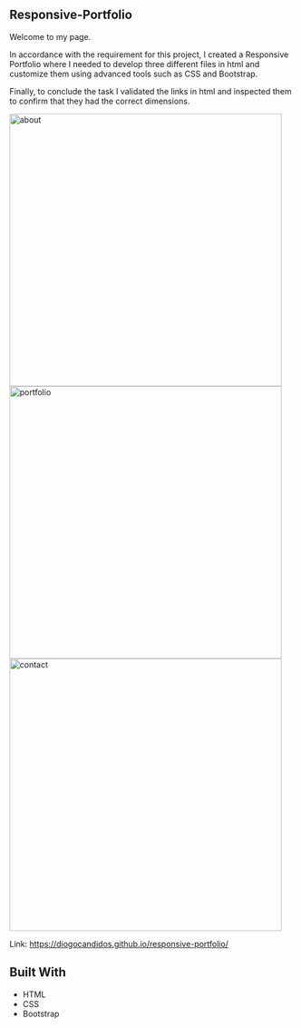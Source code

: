 ## Responsive-Portfolio
Welcome to my page. 

In accordance with the requirement for this project, I created a Responsive Portfolio where I needed to develop three different files in html and customize them using advanced tools such as CSS and Bootstrap.

Finally, to conclude the task I validated the links in html and inspected them to confirm that they had the correct dimensions. 

<img width="480" alt="about" src="https://user-images.githubusercontent.com/61811579/91216898-8a399300-e6cb-11ea-8172-2b5665dee675.png">

<img width="480" alt="portfolio" src="https://user-images.githubusercontent.com/61811579/91217064-ca007a80-e6cb-11ea-85e9-4ff9815aa4cf.png">

<img width="480" alt="contact" src="https://user-images.githubusercontent.com/61811579/91217077-cff65b80-e6cb-11ea-936a-514747b589f4.png">

Link: https://diogocandidos.github.io/responsive-portfolio/
 
 ## Built With

 - HTML
 - CSS 
 - Bootstrap
